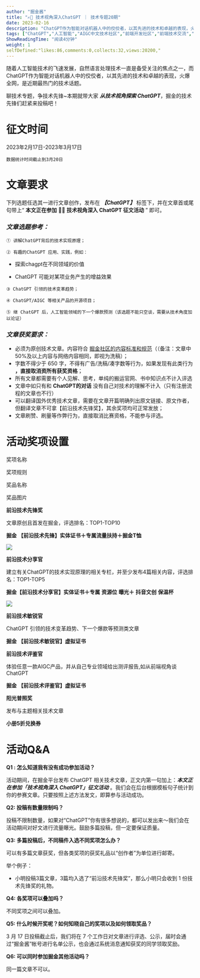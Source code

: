```yaml
---
author: "掘金酱"
title: "✍🏻 技术视角深入ChatGPT ｜ 技术专题20期"
date: 2023-02-16
description: "ChatGPT作为智能对话机器人中的佼佼者，以其先进的技术和卓越的表现，火爆全网，是近期最热门的技术话题。聊技术专题，争技术先锋~本期就带大家从技术视角探索 ChatGPT！"
tags: ["ChatGPT","人工智能","AIGC中文技术社区","前端开发社区","前端技术交流","前端框架教程","JavaScript 学习资源","CSS 技巧与最佳实践","HTML5 最新动态","前端工程师职业发展","开源前端项目","前端技术趋势"]
ShowReadingTime: "阅读4分钟"
weight: 1
selfDefined:"likes:86,comments:0,collects:32,views:20200,"
---
```

随着人工智能技术的飞速发展，自然语言处理技术一直是备受关注的焦点之一，而ChatGPT作为智能对话机器人中的佼佼者，以其先进的技术和卓越的表现，火爆全网，是近期最热门的技术话题。

聊技术专题，争技术先锋~本期就带大家 _**从技术视角探索 ChatGPT**_，掘金的技术先锋们赶紧来投稿吧！

征文时间
====

2023年2月17日-2023年3月17日

`数据统计时间截止到3月20日`

文章要求
====

下列选题任选其一进行文章创作，发布在 _**【ChatGPT】**_ 标签下，并在文章首或尾句带上“ **本文正在参加** ✍🏻 **技术视角深入 ChatGPT 征文活动** ” 即可。

### _文章选题参考：_

`① 讲解ChatGPT背后的技术实现原理；`

`② 有趣的ChatGPT 应用、实践，例如：`

*   探索chagpt在不同领域的价值
    
*   ChatGPT 可能对某项业务产生的增益效果
    

`③ ChatGPT 引领的技术变革趋势；`

`④ ChatGPT/AIGC 等相关产品的开源项目；`

`⑤ 继 ChatGPT 后，人工智能领域的下一个爆款预测（该选题不能只空谈，需要从技术角度加以论证）`

### _文章获奖要求：_

*   必须为原创技术文章。内容符合 [掘金社区的内容标准和规范](https://juejin.cn/book/6844733795329900551/section/6844733795380232199 "https://juejin.cn/book/6844733795329900551/section/6844733795380232199")（（备注：文章中50%及以上内容与网络内容相同，即视为洗稿）；
*   字数不得少于 650 字，不得有广告/洗稿/凑字数等行为，如果发现有此类行为 **，直接取消资所有获奖资格**；
*   所有文章都需要有个人见解、思考，单纯的搬运官网、书中知识点不计入评选
*   文章中如只有和 **ChatGPT的对话** 没有自己对技术的理解不计入（只有注册流程的文章也不行）
*   可以翻译国外优秀技术文章，需要在文章开篇明确列出原文链接、原文作者，但翻译文章不可拿【前沿技术先锋奖】，其余奖项均可正常发放；
*   文章刷赞、刷量等作弊行为，直接取消比赛资格，不能参与评选。

活动奖项设置
======

奖项名称

奖项规则

奖品名称

奖品图片

**前沿技术先锋奖**

文章原创且首发在掘金，评选排名：TOP1-TOP10

**掘金** **【前沿技术先锋】实体证书＋专属流量扶持＋掘金T恤**

![](/images/jueJin/b686ed51412642f.png)

**前沿技术分享官**

建立有关ChatGPT的技术实现原理的相关专栏，并至少发布4篇相关内容，评选排名：TOP1-TOP5

**掘金【前沿技术分享官】实体证书＋专属** **资源位** **曝光＋** **抖音文创** **保温杯**

![](/images/jueJin/28a6311679ab498.png)

**前沿技术敏锐官**

ChatGPT 引领的技术变革趋势、下一个爆款等预测类文章

**掘金** **【前沿技术敏锐官】虚拟证书**

**前沿技术评鉴官**

体验任意一款AIGC产品，并从自己专业领域给出测评报告,如从前端视角谈ChatGPT

**掘金** **【前沿技术评鉴官】虚拟证书**

**阳光普照奖**

发布与主题相关技术文章

**小册5折兑换券**

活动Q&A
=====

**Q1 : 怎么知道我有没有成功参加活动？**

活动期间，在掘金平台发布 ChatGPT 相关技术文章，正文内第一句加上：_**本文正在参加「技术视角深入 ChatGPT」征文活动**_ 。我们会在后台根据模板句子统计到你的参赛文章。只要按照上述方法发文，即算参与活动成功。

**Q2: 投稿有数量限制吗？**

投稿不限制数量，如果对“ChatGPT”你有很多想说的，都可以发出来～我们会在活动期间对好文进行流量曝光。鼓励多篇投稿，但一定要保证质量。

**Q3: 多篇投稿后，不同稿件入选不同奖项怎么办？**

可以有多篇文章获奖，但各类奖项的获奖礼品以“创作者”为单位进行邮寄。

举个例子：

*   小明投稿3篇文章，3篇均入选了“前沿技术先锋奖”，那么小明只会收到 1 份技术先锋奖的礼物。

**Q4: 各奖项可以叠加吗？**

不同奖项之间可以叠加。

**Q5: 什么时候开奖呢？如何知晓自己的奖项以及如何领取奖品？**

3 月 17 日投稿截止后，我们将在 7 个工作日对文章进行评选、公示，届时会通过“掘金酱”帐号进行名单公示，也会通过系统消息通知获奖的同学领取奖励。

**Q6: 可以同时参加掘金其他活动吗？**

同一篇文章不可以。